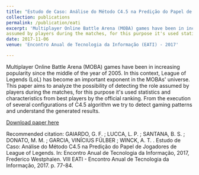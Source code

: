 ```yaml
---
title: "Estudo de Caso: Análise do Método C4.5 na Predição do Papel de Jogadores de League of Legends"
collection: publications
permalink: /publication/eati
excerpt: 'Multiplayer Online Battle Arena (MOBA) games have been in increasing popularity since the middle of the year of 2005. In this context, League of Legends (LoL) has become an important exponent in the MOBAs' universe. This paper aims to analyze the possibility of detecting the role
assumed by players during the matches, for this purpose it's used statistics and characteristics from best players by the official ranking. From the execution of several configurations of C4.5 algorithm we try to detect gaming patterns and understand the generated results.'
date: 2017-11-06
venue: 'Encontro Anual de Tecnologia da Informação (EATI) - 2017'

---
```

Multiplayer Online Battle Arena (MOBA) games have been in increasing popularity since the middle of the year of 2005. In this context,
League of Legends (LoL) has become an important exponent in the MOBAs' universe. This paper aims to analyze the possibility of detecting the role
assumed by players during the matches, for this purpose it's used statistics and characteristics from best players by the official ranking. From the execution of several configurations of C4.5 algorithm we try to detect gaming patterns and understand the generated results.


[Download paper here](http://2017.eati.info/assets/anais/Longos/L77.pdf)

Recommended citation: GAIARDO, G. F. ; LUCCA, L. P. ; SANTANA, B. S. ; DONATO, M. M. ; GARCIA, VINÍCIUS FÜLBER ; WINCK, A. T. . Estudo de Caso: Análise do Método C4.5 na Predição do Papel de Jogadores de League of Legends. In: Encontro Anual de Tecnologia da Informação, 2017, Frederico Westphalen. VIII EATI - Encontro Anual de Tecnologia da Informação, 2017. p. 77-84.
